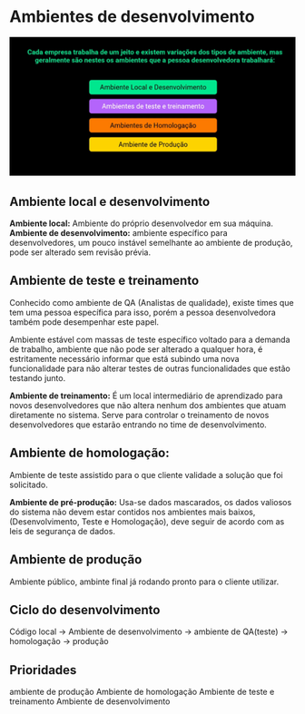  
 # Ambientes de desenvolvimento

![ambientes de desenvolvimento](image.png)


## Ambiente local e desenvolvimento

**Ambiente local:** Ambiente do próprio desenvolvedor em sua máquina.
**Ambiente de desenvolvimento:** ambiente específico para desenvolvedores, um pouco instável semelhante ao ambiente de produção, pode ser alterado sem revisão prévia.

## Ambiente de teste e treinamento

Conhecido como ambiente de QA (Analistas de qualidade), existe times que tem uma pessoa específica para isso, porém a pessoa desenvolvedora também pode desempenhar este papel.

Ambiente estável com massas de teste específico voltado para a demanda de trabalho, ambiente que não pode ser alterado a qualquer hora, é estritamente necessário informar que está subindo uma nova funcionalidade para não alterar testes de outras funcionalidades que estão testando junto.

**Ambiente de treinamento:** 
É um local intermediário de aprendizado para novos desenvolvedores que não altera nenhum dos ambientes que atuam diretamente no sistema.
Serve para controlar o treinamento de novos desenvolvedores que estarão entrando no time de desenvolvimento.

## Ambiente de homologação:

Ambiente de teste assistido para o que cliente validade a solução que foi solicitado.

**Ambiente de pré-produção:** Usa-se dados mascarados, os dados valiosos do sistema não devem estar contidos nos ambientes mais baixos, (Desenvolvimento, Teste e Homologação), deve seguir de acordo com as leis de segurança de dados.


## Ambiente de produção

Ambiente público, ambinte final já rodando pronto para o cliente utilizar.






## Ciclo do desenvolvimento

Código local → Ambiente de desenvolvimento → ambiente de QA(teste) → homologação → produção

## Prioridades

ambiente de produção
Ambiente de homologação
Ambiente de teste e treinamento
Ambiente de desenvolvimento